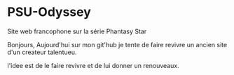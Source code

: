 # PSU-Odyssey
Site web francophone sur la série Phantasy Star

Bonjours,
Aujourd'hui sur mon git'hub je tente de faire revivre un ancien site d'un createur talentueu.

l'idee est de le faire revivre et de lui donner un renouveaux.

